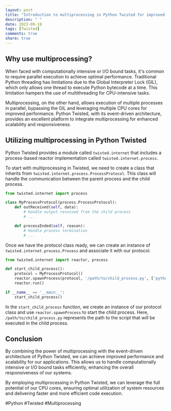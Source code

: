 ```yaml
---
layout: post
title: "Introduction to multiprocessing in Python Twisted for improved performance"
description: " "
date: 2023-09-18
tags: [Twisted]
comments: true
share: true
---
```


## Why use multiprocessing?

When faced with computationally intensive or I/O bound tasks, it's common to require parallel execution to achieve optimal performance. Traditional Python threading has limitations due to the Global Interpreter Lock (GIL), which only allows one thread to execute Python bytecode at a time. This limitation hampers the use of multithreading for CPU-intensive tasks.

Multiprocessing, on the other hand, allows execution of multiple processes in parallel, bypassing the GIL and leveraging multiple CPU cores for improved performance. Python Twisted, with its event-driven architecture, provides an excellent platform to integrate multiprocessing for enhanced scalability and responsiveness.

## Utilizing multiprocessing in Python Twisted

Python Twisted provides a module called `twisted.internet` that includes a process-based reactor implementation called `twisted.internet.process`.

To start with multiprocessing in Twisted, we need to create a class that inherits from `twisted.internet.process.ProcessProtocol`. This class will handle the communication between the parent process and the child process.

```python
from twisted.internet import process

class MyProcessProtocol(process.ProcessProtocol):
    def outReceived(self, data):
        # Handle output received from the child process
        # ...

    def processEnded(self, reason):
        # Handle process termination
        # ...
```

Once we have the protocol class ready, we can create an instance of `twisted.internet.process.Process` and associate it with our protocol.

```python
from twisted.internet import reactor, process

def start_child_process():
    protocol = MyProcessProtocol()
    reactor.spawnProcess(protocol, '/path/to/child_process.py', ['python', '/path/to/child_process.py'], {})
    reactor.run()

if __name__ == '__main__':
    start_child_process()
```

In the `start_child_process` function, we create an instance of our protocol class and use `reactor.spawnProcess` to start the child process. Here, `/path/to/child_process.py` represents the path to the script that will be executed in the child process.

## Conclusion

By combining the power of multiprocessing with the event-driven architecture of Python Twisted, we can achieve improved performance and scalability for our applications. This allows us to handle computationally intensive or I/O bound tasks efficiently, enhancing the overall responsiveness of our systems.

By employing multiprocessing in Python Twisted, we can leverage the full potential of our CPU cores, ensuring optimal utilization of system resources and delivering faster and more efficient code execution.

#Python #Twisted #Multiprocessing